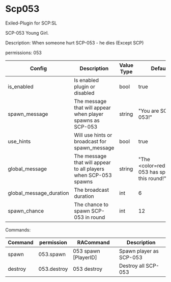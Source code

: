 # Scp053
Exiled-Plugin for SCP:SL

SCP-053 Young Girl.



Description: When someone hurt SCP-053 - he dies (Except SCP)

permissions: 053

| Config | Description |Value Type | Default |
| --- | --- | --- | --- |
| is_enabled | Is enabled plugin or disabled | bool | true |
| spawn_message | The message that will appear when player spawns as SCP-053 | string | "You are SCP-053!" |
| use_hints | Will use hints or broadcast for spawn_message | bool | true |
| global_message | The message that will appear to all players when SCP-053 spawns  | string | "The <color=red>SCP-053</color> has spawned this round!" |
| global_message_duration | The broadcast duration  | int | 6 |
| spawn_chance |  The chance to spawn SCP-053 in round | int | 12 |

Commands:

| Command | permission | RACommand | Description |
| --- | --- | --- | --- |
| spawn | 053.spawn | 053 spawn [PlayerID] | Spawn player as SCP-053 |
| destroy | 053.destroy | 053 destroy | Destroy all SCP-053 |
